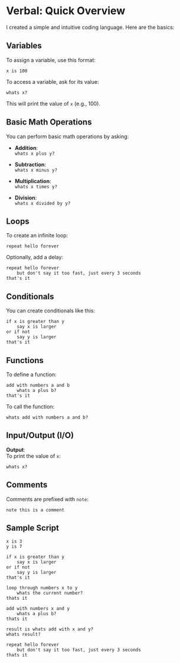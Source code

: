 # Verbal: Quick Overview

I created a simple and intuitive coding language. Here are the basics:

## Variables

To assign a variable, use this format:

```
x is 100
```

To access a variable, ask for its value:

```
whats x?
```

This will print the value of `x` (e.g., 100).

## Basic Math Operations

You can perform basic math operations by asking:

- **Addition**:  
  `whats x plus y?`
  
- **Subtraction**:  
  `whats x minus y?`
  
- **Multiplication**:  
  `whats x times y?`
  
- **Division**:  
  `whats x divided by y?`

## Loops

To create an infinite loop:

```
repeat hello forever
```

Optionally, add a delay:

```
repeat hello forever
    but don't say it too fast, just every 3 seconds
that's it
```

## Conditionals

You can create conditionals like this:

```
if x is greater than y
    say x is larger
or if not
    say y is larger
that's it
```

## Functions

To define a function:

```
add with numbers a and b
    whats a plus b?
that's it
```

To call the function:

```
whats add with numbers a and b?
```

## Input/Output (I/O)

**Output**:  
To print the value of `x`:
```
whats x?
```

## Comments

Comments are prefixed with `note`:

```
note this is a comment
```

## Sample Script

```
x is 3
y is 7

if x is greater than y
    say x is larger
or if not
    say y is larger
that's it

loop through numbers x to y
    whats the current number?
thats it

add with numbers x and y
    whats a plus b?
thats it

result is whats add with x and y?
whats result?

repeat hello forever
    but don't say it too fast, just every 3 seconds
thats it
```
